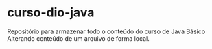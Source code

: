 # curso-dio-java
Repositório para armazenar todo o conteúdo do curso de Java Básico
Alterando conteúdo de um arquivo de forma local.
